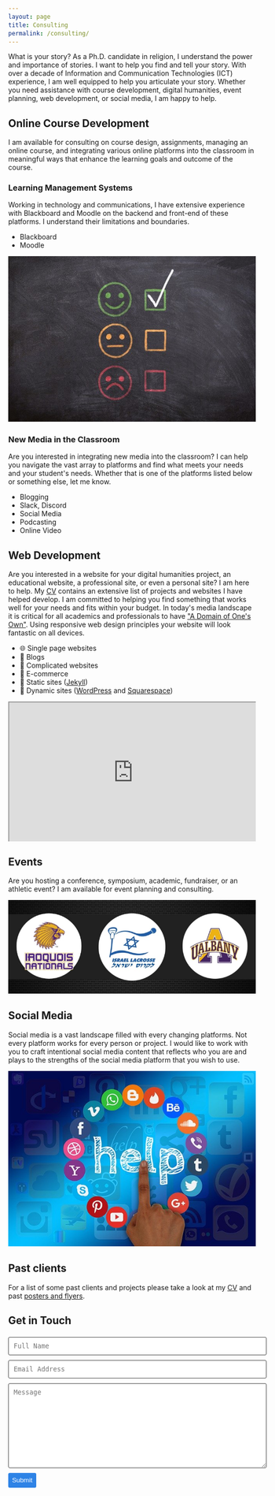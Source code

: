 ```yaml
---
layout: page
title: Consulting
permalink: /consulting/
---
```

What is your story?
As a Ph.D. candidate in religion, I understand the power and importance of stories. I want to help you find and tell your story. With over a decade of Information and Communication Technologies (ICT) experience, I am well equipped to help you articulate your story. Whether you need assistance with course development, digital humanities, event planning, web development, or social media, I am happy to help.

## Online Course Development
I am available for consulting on course design, assignments, managing an online course, and integrating various online platforms into the classroom in meaningful ways that enhance the learning goals and outcome of the course.

### Learning Management Systems
Working in technology and communications, I have extensive experience with Blackboard and Moodle on the backend and front-end of these platforms. I understand their limitations and boundaries.
  - Blackboard
  - Moodle  

![chalkboard image by @athree23 from Pixabay ](/assets/img/stock/board-3700116_640.jpg "a chalkboard with happy, ambivalent, and sad faces. There is a green check next to the happy face")

### New Media in the Classroom
Are you interested in integrating new media into the classroom? I can help you navigate the vast array to platforms and find what meets your needs and your student's needs. Whether that is one of the platforms listed below or something else, let me know.
  - Blogging
  - Slack, Discord
  - Social Media
  - Podcasting
  - Online Video   

## Web Development
Are you interested in a website for your digital humanities project, an educational website, a professional site, or even a personal site? I am here to help. My [CV](/cv/) contains an extensive list of projects and websites I have helped develop. I am committed to helping you find something that works well for your needs and fits within your budget. In today's media landscape it is critical for all academics and professionals to have ["A Domain of One's Own"](https://www.wired.com/insights/2012/07/a-domain-of-ones-own/). Using responsive web design principles your website will look fantastic on all devices.
  - :globe_with_meridians: Single page websites
  - :notebook: Blogs
  - :open_file_folder: Complicated websites
  - :money_with_wings: E-commerce
  - :gem: Static sites ([Jekyll](http://jekyllrb.com/))
  - :dizzy: Dynamic sites ([WordPress](https://wordpress.org) and [Squarespace](https://www.squarespace.com/))

<style>.embed-container { position: relative; padding-bottom: 56.25%; height: 0; overflow: hidden; max-width: 100%; } .embed-container iframe, .embed-container object, .embed-container embed { position: absolute; top: 0; left: 0; width: 100%; height: 100%; }</style><div class='embed-container'><iframe src='https://drive.google.com/file/d/1ju5crJ8ZkoEIy-9f70yI_K9YngO9Q9-_/preview' width='640' height='480'></iframe></div>  

## Events
Are you hosting a conference, symposium, academic, fundraiser, or an athletic event? I am available for event planning and consulting.

![event flyer for the 2017 international lacrosse scrimmage in the carrier dome](/assets/img/posters/2017-carrier-dome-update-fb.jpg "Flyer for the international lacrosse scrimmage between the Iroquois Nationals, Team Israel, and the University of Albany Greyhounds")


## Social Media
Social media is a vast landscape filled with every changing platforms. Not every platform works for every person or project. I would like to work with you to craft intentional social media content that reflects who you are and plays to the strengths of the social media platform that you wish to use.

![Image by Gerd Altmann via Pixabay](/assets/img/stock/social-media-1432937_640.jpg "The word help surrounded by social media icons. A hand is tapping help like it is a button, desperate for help with the overwhelming nature of social media.")


## Past clients
For a list of some past clients and projects please take a look at my [CV](/cv/) and past [posters and flyers](/posters-flyers/).

## Get in Touch
<!-- modify this form HTML and place wherever you want your form -->

<form action="https://formspree.io/xdodoqnq" method="POST"  class="wj-contact">
    <input type="text" name="name" placeholder="Full Name">
    <input type="text" name="email" placeholder="Email Address">
    <textarea type="text" name="content" rows="10" placeholder="Message"></textarea>
    <div class="g-recaptcha"
      data-sitekey="6LdIFS4UAAAAADRWvV_NUJlVK_B-7wSVhpE_oVVt"
      data-callback="onSubmit"
      data-size="invisible">
      </div>
    <input type="hidden" name="_next" value="https://www.adamdjbrett.com">
    <input type="hidden" name="_subject" value="New adamdjbrett.com Contact Form Submission">
    <input type="text" name="_gotcha" style="display:none">
    <input type="submit" value="Submit">
</form>

<style>
form.wj-contact input[type="text"], form.wj-contact textarea[type="text"] {
    width: 100%;
    vertical-align: middle;
    margin-top: 0.25em;
    margin-bottom: 0.5em;
    padding: 0.75em;
    font-family: monospace, sans-serif;
    font-weight: lighter;
    border-style: solid;
    border-color: #444;
    outline-color: #2e83e6;
    border-width: 1px;
    border-radius: 3px;
    transition: box-shadow .2s ease;
}
form.wj-contact input[type="submit"] {
    outline: none;
    color: white;
    background-color: #2e83e6;
    border-radius: 3px;
    padding: 0.5em;
    margin: 0.25em 0 0 0;
    border: 1px solid transparent;
    height: auto;
}
</style>
